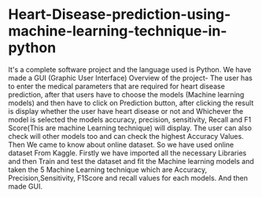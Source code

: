 # Heart-Disease-prediction-using-machine-learning-technique-in-python
It's a complete software project and the language used is Python. 
We have made a GUI (Graphic User Interface) 
Overview of the project- The user has to enter the medical parameters that are required for heart disease prediction, after that users have to choose the models (Machine learning models) and then have to  click on Prediction button, after clicking the result is display whether the user have heart disease or not and Whichever the model is selected the models accuracy, precision, sensitivity, Recall and F1 Score(This are machine Learning technique) will display. The user can also check will other models too and can check the highest Accuracy Values. Then We came to know about online dataset. So we have used online dataset From Kaggle. Firstly we have imported all the necessary Libraries and then Train and test the dataset and fit the Machine learning models and taken the 5 Machine Learning technique which are Accuracy, Precision,Sensitivity, F1Score and recall values for each models. And then made GUI.
